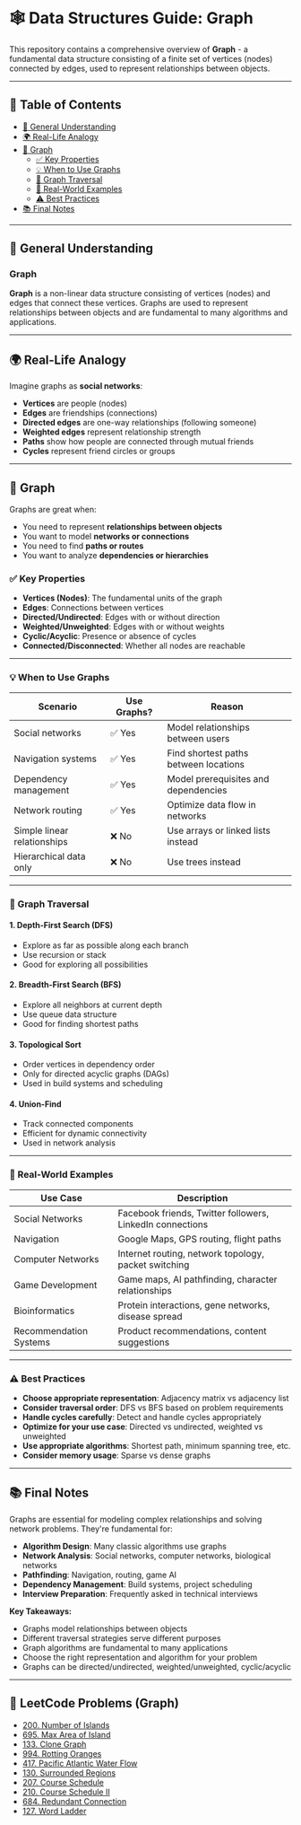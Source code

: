 # 🕸️ Data Structures Guide: Graph

This repository contains a comprehensive overview of **Graph** - a fundamental data structure consisting of a finite set of vertices (nodes) connected by edges, used to represent relationships between objects.

---

## 📑 Table of Contents

- [🧠 General Understanding](#-general-understanding)
- [🌍 Real-Life Analogy](#-real-life-analogy)
- [📘 Graph](#-graph)
  - [✅ Key Properties](#key-properties)
  - [💡 When to Use Graphs](#-when-to-use-graphs)
  - [🔄 Graph Traversal](#-graph-traversal)
  - [🧪 Real-World Examples](#-real-world-examples)
  - [⚠️ Best Practices](#-best-practices)
- [📚 Final Notes](#-final-notes)

---

## 🧠 General Understanding

### Graph

**Graph** is a non-linear data structure consisting of vertices (nodes) and edges that connect these vertices. Graphs are used to represent relationships between objects and are fundamental to many algorithms and applications.

---

## 🌍 Real-Life Analogy

Imagine graphs as **social networks**:

- **Vertices** are people (nodes)
- **Edges** are friendships (connections)
- **Directed edges** are one-way relationships (following someone)
- **Weighted edges** represent relationship strength
- **Paths** show how people are connected through mutual friends
- **Cycles** represent friend circles or groups

---

## 📘 Graph

Graphs are great when:
- You need to represent **relationships between objects**
- You want to model **networks or connections**
- You need to find **paths or routes**
- You want to analyze **dependencies or hierarchies**

### ✅ Key Properties

- **Vertices (Nodes)**: The fundamental units of the graph
- **Edges**: Connections between vertices
- **Directed/Undirected**: Edges with or without direction
- **Weighted/Unweighted**: Edges with or without weights
- **Cyclic/Acyclic**: Presence or absence of cycles
- **Connected/Disconnected**: Whether all nodes are reachable

---

### 💡 When to Use Graphs

| Scenario                                   | Use Graphs? | Reason                          |
|-------------------------------------------|-----------|----------------------------------|
| Social networks                           | ✅ Yes     | Model relationships between users |
| Navigation systems                        | ✅ Yes     | Find shortest paths between locations |
| Dependency management                     | ✅ Yes     | Model prerequisites and dependencies |
| Network routing                           | ✅ Yes     | Optimize data flow in networks |
| Simple linear relationships               | ❌ No      | Use arrays or linked lists instead |
| Hierarchical data only                    | ❌ No      | Use trees instead |

---

### 🔄 Graph Traversal

#### 1. **Depth-First Search (DFS)**
- Explore as far as possible along each branch
- Use recursion or stack
- Good for exploring all possibilities

#### 2. **Breadth-First Search (BFS)**
- Explore all neighbors at current depth
- Use queue data structure
- Good for finding shortest paths

#### 3. **Topological Sort**
- Order vertices in dependency order
- Only for directed acyclic graphs (DAGs)
- Used in build systems and scheduling

#### 4. **Union-Find**
- Track connected components
- Efficient for dynamic connectivity
- Used in network analysis

---

### 🧪 Real-World Examples

| Use Case            | Description                                           |
|---------------------|-------------------------------------------------------|
| Social Networks     | Facebook friends, Twitter followers, LinkedIn connections |
| Navigation          | Google Maps, GPS routing, flight paths                |
| Computer Networks   | Internet routing, network topology, packet switching |
| Game Development    | Game maps, AI pathfinding, character relationships   |
| Bioinformatics      | Protein interactions, gene networks, disease spread  |
| Recommendation Systems| Product recommendations, content suggestions         |

---

### ⚠️ Best Practices

- **Choose appropriate representation**: Adjacency matrix vs adjacency list
- **Consider traversal order**: DFS vs BFS based on problem requirements
- **Handle cycles carefully**: Detect and handle cycles appropriately
- **Optimize for your use case**: Directed vs undirected, weighted vs unweighted
- **Use appropriate algorithms**: Shortest path, minimum spanning tree, etc.
- **Consider memory usage**: Sparse vs dense graphs

---

## 📚 Final Notes

Graphs are essential for modeling complex relationships and solving network problems. They're fundamental for:

- **Algorithm Design**: Many classic algorithms use graphs
- **Network Analysis**: Social networks, computer networks, biological networks
- **Pathfinding**: Navigation, routing, game AI
- **Dependency Management**: Build systems, project scheduling
- **Interview Preparation**: Frequently asked in technical interviews

**Key Takeaways:**
- Graphs model relationships between objects
- Different traversal strategies serve different purposes
- Graph algorithms are fundamental to many applications
- Choose the right representation and algorithm for your problem
- Graphs can be directed/undirected, weighted/unweighted, cyclic/acyclic

---

## 📝 LeetCode Problems (Graph)

- [200. Number of Islands](./200.%20Number%20of%20Islands/)
- [695. Max Area of Island](./695.%20Max%20Area%20of%20Island/)
- [133. Clone Graph](./133.%20Clone%20Graph/)
- [994. Rotting Oranges](./994.%20Rotting%20Oranges/)
- [417. Pacific Atlantic Water Flow](./417.%20Pacific%20Atlantic%20Water%20Flow/)
- [130. Surrounded Regions](./130.%20Surrounded%20Regions/)
- [207. Course Schedule](./207.%20Course%20Schedule/)
- [210. Course Schedule II](./210.%20Course%20Schedule%20II/)
- [684. Redundant Connection](./684.%20Redundant%20Connection/)
- [127. Word Ladder](./127.%20Word%20Ladder/)
